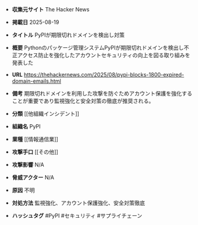 - **収集元サイト**
The Hacker News

- **掲載日**
2025-08-19

- **タイトル**
PyPIが期限切れドメインを検出し対策

- **概要**
Pythonのパッケージ管理システムPyPIが期限切れドメインを検出し不正アクセス防止を強化したアカウントセキュリティの向上を図る取り組みを発表した

- **URL**
https://thehackernews.com/2025/08/pypi-blocks-1800-expired-domain-emails.html

- **備考**
期限切れドメインを利用した攻撃を防ぐためアカウント保護を強化することが重要であり監視強化と安全対策の徹底が推奨される。

- **分類**
[[他組織インシデント]]

- **組織名**
PyPI

- **業種**
[[情報通信業]]

- **攻撃手口**
[[その他]]

- **攻撃影響**
N/A

- **脅威アクター**
N/A

- **原因**
不明

- **対処方法**
監視強化、アカウント保護強化、安全対策徹底

- **ハッシュタグ**
#PyPI #セキュリティ #サプライチェーン
